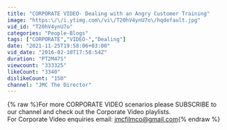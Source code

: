 ```yaml
---
title: "CORPORATE VIDEO- Dealing with an Angry Customer Training"
image: "https:\/\/i.ytimg.com\/vi\/T20hV4ynU7o\/hqdefault.jpg"
vid_id: "T20hV4ynU7o"
categories: "People-Blogs"
tags: ["CORPORATE","VIDEO-","Dealing"]
date: "2021-11-25T19:58:06+03:00"
vid_date: "2016-02-10T17:58:54Z"
duration: "PT2M47S"
viewcount: "333325"
likeCount: "3340"
dislikeCount: "150"
channel: "JMC The Director"
---
```

{% raw %}For more CORPORATE VIDEO scenarios please SUBSCRIBE to our channel and check out the Corporate Video playlists.<br />For Corporate Video enquiries email: jmcfilmco@gmail.com{% endraw %}
